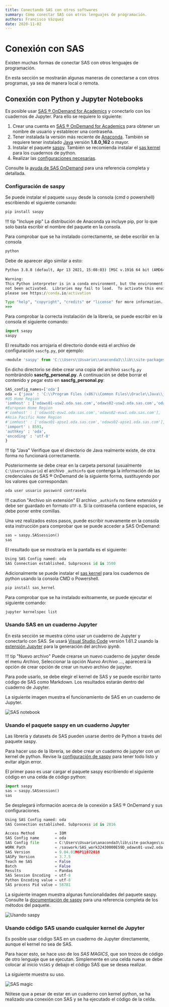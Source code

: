 ```yaml
---
title: Conectando SAS con otros softwares
summary: Cómo conectar SAS con otros lenguajes de programación.
authors: Francisco Vázquez
date: 2020-11-02
---
```


# Conexión con SAS

Existen muchas formas de conectar SAS con otros lenguajes de programación.

En esta sección se mostrarán algunas maneras de conectarse a con otros programas, ya sea de manera local o remota.

## Conexión con Python y Jupyter Notebooks

Es posible usar [SAS &reg; OnDemand for Academics](https://www.sas.com/en_us/software/on-demand-for-academics.html) y conectarlo con los cuadernos de Jupyter. Para ello se requiere lo siguiente:

1. Crear una cuenta en [SAS &reg; OnDemand for Academics](https://www.sas.com/en_us/software/on-demand-for-academics.html) para obtener un nombre de usuario y establecer una contraseña.
2. Tener instalada la versión más reciente de [Anaconda](https://www.anaconda.com). También se requiere tener instalado [Java](https://www.java.com/es/download/) versión **1.8.0_162** o mayor.
3. Instalar el paquete [saspy](https://sassoftware.github.io/saspy/index.html). También se recomienda instalar el [sas kernel](https://sassoftware.github.io/sas_kernel/overview.html) para los cuadernos de python.
4. Realizar las [configuraciones necesarias](https://support.sas.com/ondemand/saspy.html#one).

Consulte la [ayuda de SAS OnDemand](https://support.sas.com/ondemand/saspy.html) para una referencia completa y detallada.

### Configuración de saspy

Se puede instalar el paquete `saspy` desde la consola (cmd o powershell) escribiendo el siguiente comando:

````cmd
pip install saspy
````

!!! tip "Incluye pip"
    La distribución de Anaconda ya incluye pip, por lo que solo basta escribir el nombre del paquete en la consola.

Para comprobar que se ha instalado correctamente, se debe escribir en la consola

````cmd
python
````

Debe de aparecer algo similar a esto:

````cmd
Python 3.8.8 (default, Apr 13 2021, 15:08:03) [MSC v.1916 64 bit (AMD64)] :: Anaconda, Inc. on win32

Warning:
This Python interpreter is in a conda environment, but the environment has
not been activated.  Libraries may fail to load.  To activate this environment
please see https://conda.io/activation

Type "help", "copyright", "credits" or "license" for more information.
>>>
````

Para comprobar la correcta instalación de la librería, se puede escribir en la consola el siguiente comando:

````python
import saspy
saspy
````

El resultado nos arrojaría el directorio donde está el archivo de configuración `sascfg.py`, por ejemplo:

````python
<module 'saspy' from 'C:\\Users\\Usuario\\anaconda3\\lib\\site-packages\\saspy\\__init__.py'>
````

En dicho directorio se debe crear una copia del archivo `sascfg.py` nombrándolo **sascfg_personal.py**. A continuación se debe borrar el contenido y pegar esto en **sascfg_personal.py**:

````python
SAS_config_names=['oda']
oda = {'java' : 'C:\\Program Files (x86)\\Common Files\\Oracle\\Java\\javapath\\java.exe',
#US Home Region
'iomhost' : ['odaws01-usw2.oda.sas.com','odaws02-usw2.oda.sas.com','odaws03-usw2.oda.sas.com','odaws04-usw2.oda.sas.com'],
#European Home Region
#'iomhost' : ['odaws01-euw1.oda.sas.com','odaws02-euw1.oda.sas.com'],
#Asia Pacific Home Region
#'iomhost' : ['odaws01-apse1.oda.sas.com','odaws02-apse1.oda.sas.com'],
'iomport' : 8591,
'authkey' : 'oda',
'encoding' : 'utf-8'
}
````

!!! tip "Java"
    Verifique que el directorio de Java realmente existe, de otra forma no funcionará correctamente.

Posteriormente se debe crear en la carpeta personal (usualmente `C:\Users\Usuario`) el archivo `_authinfo` que contenga la información de las credenciales de SAS &reg; OnDemand de la siguiente forma, sustituyendo por los valores que correspondan:

````txt
oda user usuario password contraseña
````

!!! caution "Archivo sin extensión"
    El archivo `_authinfo` no tiene extensión y debe ser guardado en formato `UTF-8`. Si la contraseña contiene espacios, se debe poner entre comillas.

Una vez realizados estos pasos, puede escribir nuevamente en la consola esta instrucción para comprobar que se puede acceder a SAS OnDemand:

````python
sas = saspy.SASsession()
sas
````

El resultado que se mostraría en la pantalla es el siguiente:

````python
Using SAS Config named: oda
SAS Connection established. Subprocess id is 3500
````

Adicionalmente se puede instalar el  [sas kernel](https://sassoftware.github.io/sas_kernel/index.html) para los cuadernos de python usando la consola CMD o Powershell.

````cmd
pip install sas_kernel
````

Para comprobar que se ha instalado exitoamente, se puede ejecutar el siguiente comando:

````cmd
jupyter kernelspec list
````

### Usando SAS en un cuaderno Jupyter

En esta sección se muestra cómo usar un cuaderno de Jupyter y conectarlo con SAS. Se usará [Visual Studio Code](https://code.visualstudio.com) versión 1.61.2 usando la [extensión Jupyter](https://marketplace.visualstudio.com/items?itemName=ms-toolsai.jupyter) para la generación del archivo _ipynb_.

!!! tip "Nuevo archivo"
    Puede crearse un nuevo cuaderno de jupyter desde el menu *Archivo*, Seleccionar la opción *Nuevo Archivo ...*, aparecerá la opción de crear opción de crear un nuevo archivo de jupyter.

Para pode usarlo, se debe elegir el kernel de SAS y se puede escribir tanto código de SAS como Markdown. Los resultados estarán dentro del cuaderno de Jupyter.

La siguiente imagen muestra el funcionamiento de SAS en un cuaderno de Jupyter.

![SAS notebook](img/sas_nb.png)

### Usando el paquete saspy en un cuaderno Jupyter

Las librería y datasets de SAS pueden usarse dentro de Python a través del paquete saspy.

Para hacer uso de la librería, se debe crear un cuaderno de jupyter con un kernel de python. Revise la [configuración de saspy](conexion.md#configuracion-de-saspy) para tener todo listo y evitar algún error.

El primer paso es usar cargar el paquete saspy escribiendo el siguiente código en una celda de código python:

````python
import saspy
sas = saspy.SASsession()
sas
````

Se desplegará información acerca de la conexión a SAS &reg; OnDemand y sus configuraciones.

````python
Using SAS Config named: oda
SAS Connection established. Subprocess id is 2816

Access Method         = IOM
SAS Config name       = oda
SAS Config file       = C:\Users\Usuario\anaconda3\lib\site-packages\saspy\sascfg_personal.py
WORK Path             = /saswork/SAS_work32430000E59D_odaws01-usw2.oda.sas.com/SAS_work6D2A0000E59D_odaws01-usw2.oda.sas.com/
SAS Version           = 9.04.01M6P11072018
SASPy Version         = 3.7.5
Teach me SAS          = False
Batch                 = False
Results               = Pandas
SAS Session Encoding  = utf-8
Python Encoding value = utf-8
SAS process Pid value = 58781
````

La siguiente imagen muestra algunas funcionalidades del paquete saspy. Consulte la [documentación de saspy](https://sassoftware.github.io/saspy/api.html) para una referencia completa de los métodos del paquete.

![Usando saspy](img/sas_nb2.png)

### Usando código SAS usando cualquier kernel de Jupyter

Es posible usar código SAS en un cuaderno de Jupyter directamente, aunque el kernel no sea de SAS.

Para hacer esto, se hace uso de los _SAS MAGICS_, que son trozos de código de otro lenguaje que se ejecutan. Simplemente en una celda nueva se debe colocar al inicio `%%SAS` y debajo el código SAS que se desea realizar.

La siguiente muestra su uso.

![SAS magic](img/sas_magic.png)

Nótese que a pesar de estar en un cuaderno con kernel python, se ha realizado una conexión con SAS y se ha ejecutado el código de la celda.
